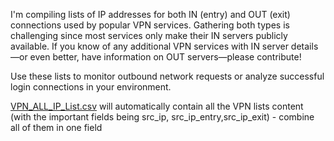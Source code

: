I'm compiling lists of IP addresses for both IN (entry) and OUT (exit) connections used by popular VPN services. Gathering both types is challenging since most services only make their IN servers publicly available. If you know of any additional VPN services with IN server details—or even better, have information on OUT servers—please contribute!

Use these lists to monitor outbound network requests or analyze successful login connections in your environment.


[VPN_ALL_IP_List.csv](https://github.com/mthcht/awesome-lists/blob/main/Lists/VPN/VPN_ALL_IP_List.csv) will automatically contain all the VPN lists content (with the important fields being src_ip, src_ip_entry,src_ip_exit) - combine all of them in one field
